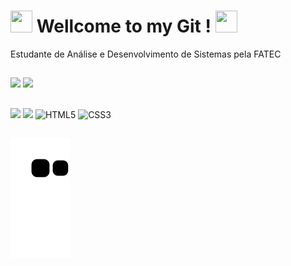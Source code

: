  # <img src="https://c.tenor.com/bU4xAB-jVGcAAAAd/reyna.gif" width="35" height="35" /> Wellcome to my Git ! <img src="https://c.tenor.com/bU4xAB-jVGcAAAAd/reyna.gif" width="35" height="35" /> 

Estudante de Análise e Desenvolvimento de Sistemas pela FATEC

## 

![](https://github-readme-stats.vercel.app/api?username=Higor-SM&show_icons=true&theme=chartreuse-dark)
[![](https://github-readme-stats.vercel.app/api/top-langs/?username=Higor-SM&layout=compact&show_icons=true&theme=chartreuse-dark)](https://github.com/anuraghazra/github-readme-stats)

##

[<img src="https://img.shields.io/badge/linkedin-%230077B5.svg?&style=for-the-badge&logo=linkedin&logoColor=white" />](https://www.linkedin.com/in/higor-mariano-5587b81b8/) 
[<img src="https://img.shields.io/badge/Steam-000000?style=for-the-badge&logo=steam&logoColor=white" />](https://steamcommunity.com/id/gnomo_de_oculos)
![HTML5](https://img.shields.io/badge/html5-%23E34F26.svg?style=for-the-badge&logo=html5&logoColor=white)
![CSS3](https://img.shields.io/badge/css3-%231572B6.svg?style=for-the-badge&logo=css3&logoColor=white)

##

![Snake animation](https://github.com/Higor-SM/Higor-SM/blob/output/github-contribution-grid-snake.svg)
